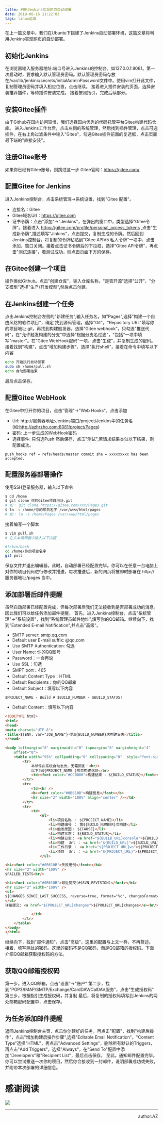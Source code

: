 ```yaml
---
title: 利用Jenkins实现网页自动部署 
date: 2019-06-16 11:22:03
tags: linux运维 
---
```

在上一篇文章中，我们在Ubuntu下搭建了Jenkins自动部署环境，这篇文章将利用Jenkins实现网页的自动部署。
## 初始化Jenkins
在浏览器输入服务器地址:端口号进入Jenkins的控制台，如127.0.0.1:8081。第一次启动时，要求输入默认管理员密码。默认管理员密码存放在/var/lib/jenkins/secrets/initialAdminPassword文件中。使用vim打开此文件，复制管理员密码并填入相应位置，点击继续。
接着进入插件安装的页面，选择安装推荐插件，等待插件安装完成。
接着按照指引，完成后续部分。
<!--more-->
## 安装Gitee插件
由于Github在国内访问较慢，我们选择国内优秀的代码托管平台Gitee构建代码仓库。
进入Jenkins工作台后，点击左侧的系统管理，然后找到插件管理，点击可选插件，在右上角过滤条件中输入"Gitee"，勾选Gitee插件前面的复选框，点击页面最下端的"直接安装"。
## 注册Gitee账号
如果你已经有Gitee账号，则跳过这一步
Gitee官网：https://gitee.com/
## 配置Gitee for Jenkins
进入Jenkins控制台，点击系统管理->系统设置，找到"Gitee 配置"。
- 连接名：Gitee
- Gitee域名Url：https://gitee.com
- 证书令牌：点击"添加"->"Jenkins"，在弹出的窗口中，类型选择"Gitee令牌"。接着进入 https://gitee.com/profile/personal_access_tokens ,点击"生成新令牌",描述填写"Jinkins"，点击提交，复制生成的令牌。然后回到Jenkins控制台，将复制的令牌粘贴到"Gitee APIV5 私人令牌"一项中，点击添加，窗口关闭。接着点击证书令牌后的下拉框，选择"Gitee API令牌"，再点击"测试连接"，若测试成功，则点击页面下方的保存。
## 在Gitee创建一个项目
操作类似Github。点击"创建仓库"，输入仓库名称，"是否开源"选择"公开"，"分支模型"选择"生产/开发模型",然后点击创建。
## 在Jenkins创建一个任务
点击Jenkins控制台左侧的"新建任务",输入任务名，如"Pages",选择"构建一个自由风格的软件项目"，确定
找到源码管理，选择"Git"，"Repository URL"填写你的项目地址.git，再找到构建触发器，选择"Gitee webhook"，只勾选"推送代码"，在"允许触发构建的分支"中选择"根据分支名过滤"，"包括"一项中填写"master"。在"Gitee WebHook密码"一项，点击"生成"，并复制生成的密码。
接着找到"构建"，点击"增加构建步骤"，选择"执行shell"，接着在命令中填写以下内容
``` bash
echo 开始执行自动部署
sudo sh /home/pull.sh
echo 自动部署结束
```
最后点击保存。
## 配置Gitee WebHook
在Gitee中打开你的项目，点击"管理"->"Web Hooks"，点击添加
- Url: http://服务器地址:Jenkins端口/project/Jenkins中的任务名 (如:http://azhrzho.com:8081/project/Pages)
- 密码: 上一步生成的WebHook密码
- 选择事件: 只勾选Push
然后保存，点击"测试",若请求结果类似以下结果，则配置成功。
``` text
push_hooks ref = refs/heads/master commit sha = xxxxxxxxx has been accepted.
```
## 配置服务器部署操作
使用SSH登录服务器，输入以下命令
``` bash
$ cd /home
$ git clone 你的Gitee项目地址.git
# 如： git clone https://gitee.com/xxx/Pages.git
$ ln -s /home/你的项目名字 /var/www/html/pages
# 如： ln -s /home/Pages /var/www/html/pages
```
接着编写一个脚本
``` bash
$ vim pull.sh
# 在文本编辑器中输入以下内容
```
``` sh
#!/bin/bash
cd /home/你的项目名字
git pull
```
保存文件并退出编辑器。此时，自动部署已经配置完毕。你可以在任意一台电脑上对你的项目代码进行修改并推送，每次推送后，新的网页将被即时部署在 http://服务器地址/pages 当中。
## 添加部署后邮件提醒
虽然自动部署已经配置完成，但每次部署后我们无法接收到是否部署成功的消息。因此我们可以给任务添加邮件提醒。
首先，进入Jenkins控制台，点击"系统管理"->"系统设置"，找到"系统管理员邮件地址",填写你的QQ邮箱。继续向下，找到"Extended E-mail Notification",并点击"高级"。
- SMTP server: smtp.qq.com
- Default user E-mail suffix: @qq.com
- Use SMTP Authentication: 勾选
- User Name: 你的QQ账号
- Password：一会再说
- Use SSL：勾选
- SMPT port：465
- Default Content Type：HTML
- Default Recipients：你的QQ邮箱
- Default Subject：填写以下内容
``` text
$PROJECT_NAME - Build # $BUILD_NUMBER - $BUILD_STATUS!
```
- Default Content：填写以下内容
``` html
<!DOCTYPE html>    
<html>    
<head>    
<meta charset="UTF-8">    
<title>${ENV, var="JOB_NAME"}-第${BUILD_NUMBER}次构建日志</title>    
</head>    
    
<body leftmargin="8" marginwidth="0" topmargin="8" marginheight="4"    
    offset="0">    
    <table width="95%" cellpadding="0" cellspacing="0"  style="font-size: 11pt; font-family: Tahoma, Arial, Helvetica, sans-serif">    
        <tr>    
            本邮件由系统自动发出，无需回复！<br/>            
            以下为${PROJECT_NAME }项目构建信息</br> 
            <td><font color="#CC0000">构建结果 - ${BUILD_STATUS}</font></td>   
        </tr>    
        <tr>    
            <td><br />    
            <b><font color="#0B610B">构建信息</font></b>    
            <hr size="2" width="100%" align="center" /></td>    
        </tr>    
        <tr>    
            <td>    
                <ul>    
                    <li>项目名称 ： ${PROJECT_NAME}</li>    
                    <li>构建编号 ： 第${BUILD_NUMBER}次构建</li>    
                    <li>触发原因： ${CAUSE}</li>    
                    <li>构建状态： ${BUILD_STATUS}</li>    
                    <li>构建日志： <a href="${BUILD_URL}console">${BUILD_URL}console</a></li>    
                    <li>构建  Url ： <a href="${BUILD_URL}">${BUILD_URL}</a></li>    
                    <li>工作目录 ： <a href="${PROJECT_URL}ws">${PROJECT_URL}ws</a></li>    
                    <li>项目  Url ： <a href="${PROJECT_URL}">${PROJECT_URL}</a></li>    
                </ul>    

<h4><font color="#0B610B">失败用例</font></h4>
<hr size="2" width="100%" />
$FAILED_TESTS<br/>

<h4><font color="#0B610B">最近提交(#$SVN_REVISION)</font></h4>
<hr size="2" width="100%" />
<ul>
${CHANGES_SINCE_LAST_SUCCESS, reverse=true, format="%c", changesFormat="<li>%d [%a] %m</li>"}
</ul>
详细提交: <a href="${PROJECT_URL}changes">${PROJECT_URL}changes</a><br/>

            </td>    
        </tr>    
    </table>    
</body>    
</html>
```
继续向下，找到"邮件通知"，点击"高级"，这里的配置与上文一样，不再赘述。
接着，填写两处的密码。这里的密码不是QQ密码，而是QQ邮箱的授权码。下面介绍QQ邮箱获取授权码的方法。
## 获取QQ邮箱授权码
第一步，进入QQ邮箱，点击"设置"->"账户"
第二步，找到"POP3/IMAP/SMTP/Exchange/CardDAV/CalDAV服务"，点击"生成授权码"
第三步，根据指引生成授权码，并复制
最后，将复制的授权码填写到Jenkins的两处邮箱密码配置中，点击保存。
## 为任务添加邮件提醒
返回Jenkins控制台主页，点击你创建好的任务，再点击"配置"，找到"构建后操作"，点击"增加构建后操作步骤",选择"Editable Email Notification"。"Content Type"选择"HTML"，再点击"Advanced Settings"，删除所有默认的Triggers，再点击"Add Triggers"，选择"Always"，在"Send To"配置中添加"Developers"和"Recipient List"，最后点击保存。
至此，通知邮件配置完毕。你可以尝试推送一次你的项目，然后你会接收到一封邮件，说明部署成功或失败，并附带本次部署的详细信息。


# 感谢阅读

![](https://ly-object-1259106193.cos.ap-chengdu.myqcloud.com/whut-electronic.jpg)
  
---  

<div align=right>author:AZ</div>
